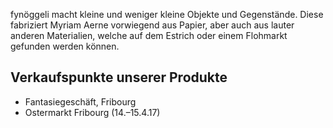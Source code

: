 fynöggeli macht kleine und weniger kleine Objekte und Gegenstände.
Diese fabriziert Myriam Aerne vorwiegend aus Papier, aber auch aus lauter anderen Materialien, welche auf dem Estrich oder einem Flohmarkt gefunden werden können.

## Verkaufspunkte unserer Produkte

- Fantasiegeschäft, Fribourg
- Ostermarkt Fribourg (14.–15.4.17)

